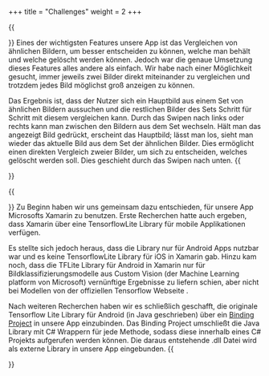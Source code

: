 +++
title = "Challenges"
weight = 2
+++

{{<section title="Wie vergleicht man Bilder in der App?">}}
Eines der wichtigsten Features unsere App ist das Vergleichen von ähnlichen Bildern, um besser entscheiden zu können, welche man behält und welche gelöscht werden können. Jedoch war die genaue Umsetzung dieses Features alles andere als einfach. Wir habe nach einer Möglichkeit gesucht, immer jeweils zwei Bilder direkt miteinander zu vergleichen und trotzdem jedes Bild möglichst groß anzeigen zu können.

Das Ergebnis ist, dass der Nutzer  sich ein Hauptbild aus einem Set von ähnlichen Bildern aussuchen und die restlichen Bilder des Sets Schritt für Schritt mit diesem vergleichen kann. Durch das Swipen nach links oder rechts kann man zwischen den Bildern aus dem Set wechseln. Hält man das angezeigt Bild gedrückt, erscheint das Hauptbild; lässt man los, sieht man wieder das aktuelle Bild aus dem Set der ähnlichen Bilder. Dies ermöglicht einen direkten Vergleich zweier Bilder, um sich zu entscheiden, welches gelöscht werden soll. Dies geschieht durch das Swipen nach unten.
{{</section>}}

{{<section title="Einbindung von TensorflowLite in Xamarin">}}
Zu Beginn haben wir uns gemeinsam dazu entschieden, für unsere App Microsofts Xamarin zu benutzen. Erste Recherchen hatte auch ergeben, dass Xamarin über eine TensorflowLite Library für mobile Applikationen verfügen.

Es stellte sich jedoch heraus, dass die Library nur für Android Apps nutzbar war und es keine TensorflowLite Library für iOS in Xamarin gab. Hinzu kam noch, dass die TFLite Library für Android in Xamarin nur für Bildklassifizierungsmodelle aus Custom Vision (der Machine Learning platform von Microsoft) vernünftige Ergebnisse zu liefern schien, aber nicht bei Modellen von der offiziellen Tensorflow Webseite .

Nach weiteren Recherchen haben wir es schließlich geschafft, die originale Tensorflow Lite Library für Android (in Java geschrieben) über ein [Binding Project](https://docs.microsoft.com/de-de/xamarin/android/platform/binding-java-library/) in unsere App einzubinden. Das Binding Project umschließt die Java Library mit C# Wrappern für jede Methode, sodass diese innerhalb eines C# Projekts aufgerufen werden können. Die daraus entstehende .dll Datei wird als externe Library in unsere App eingebunden.
{{</section>}}
